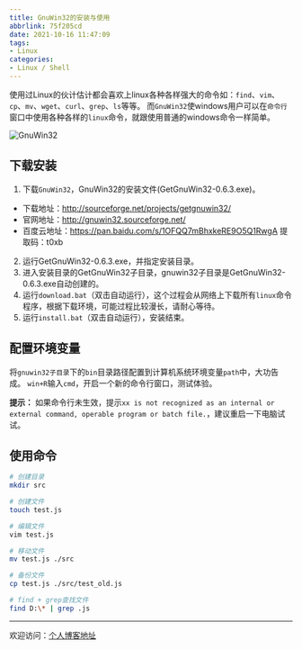 ```yaml
---
title: GnuWin32的安装与使用
abbrlink: 75f205cd
date: 2021-10-16 11:47:09
tags:
- Linux
categories:
- Linux / Shell
---
```


使用过Linux的伙计估计都会喜欢上linux各种各样强大的命令如：`find`、`vim`、`cp`、`mv`、`wget`、`curl`、`grep`、`ls`等等。
而`GnuWin32`使windows用户可以在`命令行`窗口中使用各种各样的`linux`命令，就跟使用普通的windows命令一样简单。

![GnuWin32](https://tiven.cn/static/img/img-post-14-lPavn7JjjNy9OxoNiWRF3.jpg)

<!-- more -->

## 下载安装

1. 下载`GnuWin32`，GnuWin32的安装文件(GetGnuWin32-0.6.3.exe)。
* 下载地址：http://sourceforge.net/projects/getgnuwin32/
* 官网地址：http://gnuwin32.sourceforge.net/
* 百度云地址：https://pan.baidu.com/s/1OFQQ7mBhxkeRE9O5Q1RwgA    提取码：t0xb

2. 运行GetGnuWin32-0.6.3.exe，并指定安装目录。
3. 进入安装目录的GetGnuWin32子目录，gnuwin32子目录是GetGnuWin32-0.6.3.exe自动创建的。
4. 运行`download.bat`（双击自动运行），这个过程会从网络上下载所有`linux`命令程序，根据下载环境，可能过程比较漫长，请耐心等待。
5. 运行`install.bat`（双击自动运行），安装结束。
   
## 配置环境变量

将`gnuwin32子目录`下的`bin`目录路径配置到计算机系统环境变量`path`中，大功告成。
`win+R`输入`cmd`，开启一个新的命令行窗口，测试体验。

**提示：** 如果命令行未生效，提示`xx is not recognized as an internal or external command, operable program or batch file.`，建议重启一下电脑试试。

## 使用命令

```sh
# 创建目录
mkdir src

# 创建文件
touch test.js

# 编辑文件
vim test.js

# 移动文件
mv test.js ./src

# 备份文件
cp test.js ./src/test_old.js

# find + grep查找文件
find D:\* | grep .js

```


---

欢迎访问：[个人博客地址](https://tiven.cn/p/75f205cd/ "天問博客")
